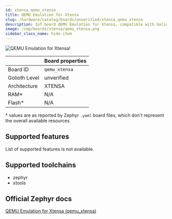 ```yaml
---
id: xtensa_qemu_xtensa
title: QEMU Emulation for Xtensa
slug: /hardware/catalog/boards/unverified/xtensa_qemu_xtensa
description: IoT board QEMU Emulation for Xtensa, compatible with Golioth at unverified level.
image: /img/boards/xtensa/qemu_xtensa.png
sidebar_class_name: hide-item
---
```


[//]: # (This is an auto-generated file, do not edit! Changes to it will be lost upon re-generation)

![QEMU Emulation for Xtensa!](/img/boards/xtensa/qemu_xtensa.png "QEMU Emulation for Xtensa")

|                | Board properties     |
| -------------  | -------------------- |
| Board ID       | `qemu_xtensa` |
| Golioth Level  | unverified       |
| Architecture   | XTENSA |
| RAM*           | N/A |
| Flash*         | N/A |

\* values are as reported by Zephyr `.yaml` board files, which don't represent the overall available resources



## Supported features

List of supported features is not available.

## Supported toolchains

* zephyr
* xtools

## Official Zephyr docs

[QEMU Emulation for Xtensa (qemu_xtensa)](https://docs.zephyrproject.org/latest/boards/xtensa/qemu_xtensa/doc/index.html)
